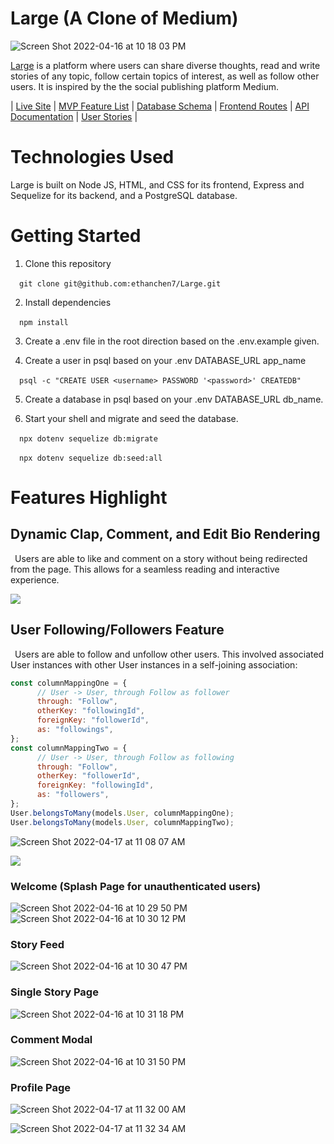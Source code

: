 # Large (A Clone of Medium)

![Screen Shot 2022-04-16 at 10 18 03 PM](https://user-images.githubusercontent.com/60331384/163701522-dad8fa9a-57e5-43c5-9464-0cac67d31a89.png)

[Large](https://large-medium-clone.herokuapp.com/) is a platform where users can share diverse thoughts, read and write stories of any topic, follow certain topics of interest, as well as follow other users. It is inspired by the the social publishing platform Medium.

| [Live Site](https://large-medium-clone.herokuapp.com/) | [MVP Feature List](https://github.com/ethanchen7/Large/wiki/Features-List) | [Database Schema](https://github.com/ethanchen7/Large/wiki/Database-Schema) | [Frontend Routes](https://github.com/ethanchen7/Large/wiki/Front-End-Routes) | [API Documentation](https://github.com/ethanchen7/Large/wiki/API-Documentation) | [User Stories](https://github.com/ethanchen7/Large/wiki/User-Stories) |

# Technologies Used

Large is built on Node JS, HTML, and CSS for its frontend, Express and Sequelize for its backend, and a PostgreSQL database.

# Getting Started

1. Clone this repository <br />

&ensp;&ensp;`git clone git@github.com:ethanchen7/Large.git`

2. Install dependencies  <br />

&ensp;&ensp;`npm install`

3. Create a .env file in the root direction based on the .env.example given.  <br />

4. Create a user in psql based on your .env DATABASE_URL app_name   <br />

&ensp;&ensp;`psql -c "CREATE USER <username> PASSWORD '<password>' CREATEDB"`

5. Create a database in psql based on your .env DATABASE_URL db_name.  <br />

6. Start your shell and migrate and seed the database.   <br />

&ensp;&ensp;`npx dotenv sequelize db:migrate`   <br />

&ensp;&ensp;`npx dotenv sequelize db:seed:all`

# Features Highlight

## Dynamic Clap, Comment, and Edit Bio Rendering
&ensp;Users are able to like and comment on a story without being redirected from the page. This allows for a seamless reading and interactive experience.

![](https://media.giphy.com/media/ndjICdYqwbQ7WnkJNx/giphy.gif)

## User Following/Followers Feature
&ensp;Users are able to follow and unfollow other users. This involved associated User instances with other User instances in a self-joining association: 

```js
const columnMappingOne = {
      // User -> User, through Follow as follower
      through: "Follow",
      otherKey: "followingId",
      foreignKey: "followerId",
      as: "followings",
};
const columnMappingTwo = {
      // User -> User, through Follow as following
      through: "Follow",
      otherKey: "followerId",
      foreignKey: "followingId",
      as: "followers",
};
User.belongsToMany(models.User, columnMappingOne);
User.belongsToMany(models.User, columnMappingTwo);
```
![Screen Shot 2022-04-17 at 11 08 07 AM](https://user-images.githubusercontent.com/60331384/163726974-46a20af7-5205-4b5e-b538-96a28f4d52a7.png)

![](https://media.giphy.com/media/TvQ1xdtxd2xEdO5vL4/giphy.gif)

### Welcome (Splash Page for unauthenticated users) <br />

![Screen Shot 2022-04-16 at 10 29 50 PM](https://user-images.githubusercontent.com/60331384/163701872-a00527e8-cd50-4c1b-8af9-0940f8c8ddcf.png)
![Screen Shot 2022-04-16 at 10 30 12 PM](https://user-images.githubusercontent.com/60331384/163701882-3dbc1bf0-9629-4232-8744-e648ab45c4ab.png)

### Story Feed <br />

![Screen Shot 2022-04-16 at 10 30 47 PM](https://user-images.githubusercontent.com/60331384/163701887-50a58ca4-e3e1-46f0-9614-6f3b0676b115.png)

### Single Story Page <br />

![Screen Shot 2022-04-16 at 10 31 18 PM](https://user-images.githubusercontent.com/60331384/163701899-49d95cf1-9a57-4f1f-a2cd-14a22bed70bb.png)

### Comment Modal <br />

![Screen Shot 2022-04-16 at 10 31 50 PM](https://user-images.githubusercontent.com/60331384/163701913-07983341-1235-480e-8185-d8ab3aa09816.png)

### Profile Page <br />

![Screen Shot 2022-04-17 at 11 32 00 AM](https://user-images.githubusercontent.com/60331384/163727770-e76b8337-c252-470c-a74a-7a77fc77d12b.png)

![Screen Shot 2022-04-17 at 11 32 34 AM](https://user-images.githubusercontent.com/60331384/163727790-b8196cd1-0d91-4130-805a-6be502fa7455.png)

